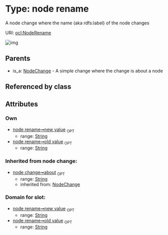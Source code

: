 
# Type: node rename


A node change where the name (aka rdfs:label) of the node changes

URI: [ocl:NodeRename](http://w3id.org/oclNodeRename)


![img](http://yuml.me/diagram/nofunky;dir:TB/class/[NodeChange]^-[NodeRename&#124;old_value:string%20%3F;new_value:string%20%3F;about(i):string%20%3F])

## Parents

 *  is_a: [NodeChange](NodeChange.md) - A simple change where the change is about a node

## Referenced by class


## Attributes


### Own

 * [node rename➞new value](node_rename_new_value.md)  <sub>OPT</sub>
    * range: [String](types/String.md)
 * [node rename➞old value](node_rename_old_value.md)  <sub>OPT</sub>
    * range: [String](types/String.md)

### Inherited from node change:

 * [node change➞about](node_change_about.md)  <sub>OPT</sub>
    * range: [String](types/String.md)
    * inherited from: [NodeChange](NodeChange.md)

### Domain for slot:

 * [node rename➞new value](node_rename_new_value.md)  <sub>OPT</sub>
    * range: [String](types/String.md)
 * [node rename➞old value](node_rename_old_value.md)  <sub>OPT</sub>
    * range: [String](types/String.md)
